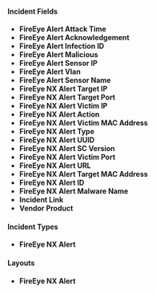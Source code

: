 
#### Incident Fields
- **FireEye Alert Attack Time**
- **FireEye Alert Acknowledgement**
- **FireEye Alert Infection ID**
- **FireEye Alert Malicious**
- **FireEye Alert Sensor IP**
- **FireEye Alert Vlan**
- **FireEye Alert Sensor Name**
- **FireEye NX Alert Target IP**
- **FireEye NX Alert Target Port**
- **FireEye NX Alert Victim IP**
- **FireEye NX Alert Action**
- **FireEye NX Alert Victim MAC Address**
- **FireEye NX Alert Type**
- **FireEye NX Alert UUID**
- **FireEye NX Alert SC Version**
- **FireEye NX Alert Victim Port**
- **FireEye NX Alert URL**
- **FireEye NX Alert Target MAC Address**
- **FireEye NX Alert ID**
- **FireEye NX Alert Malware Name**
- **Incident Link**
- **Vendor Product**

#### Incident Types
- **FireEye NX Alert**

#### Layouts
- **FireEye NX Alert**